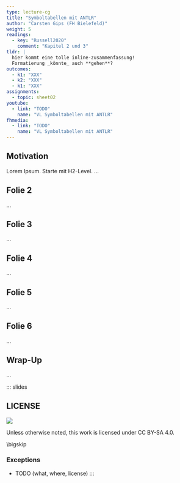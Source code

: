 ```yaml
---
type: lecture-cg
title: "Symboltabellen mit ANTLR"
author: "Carsten Gips (FH Bielefeld)"
weight: 5
readings:
  - key: "Russell2020"
    comment: "Kapitel 2 und 3"
tldr: |
  hier kommt eine tolle inline-zusammenfassung!
  Formatierung _könnte_ auch **gehen**?
outcomes:
  - k1: "XXX"
  - k2: "XXX"
  - k1: "XXX"
assignments:
  - topic: sheet02
youtube:
  - link: "TODO"
    name: "VL Symboltabellen mit ANTLR"
fhmedia:
  - link: "TODO"
    name: "VL Symboltabellen mit ANTLR"
---
```



## Motivation

<!-- ADD
- Symboltabellen mit ANTLR
- Traversierung mit Listeners / Visitors
-->

Lorem Ipsum. Starte mit H2-Level.
...

## Folie 2
...

## Folie 3
...

## Folie 4
...

## Folie 5
...

## Folie 6
...

## Wrap-Up
...







<!-- DO NOT REMOVE - THIS IS A LAST SLIDE TO INDICATE THE LICENSE AND POSSIBLE EXCEPTIONS (IMAGES, ...). -->
::: slides
## LICENSE
![](https://licensebuttons.net/l/by-sa/4.0/88x31.png)

Unless otherwise noted, this work is licensed under CC BY-SA 4.0.

\bigskip

### Exceptions
*   TODO (what, where, license)
:::
